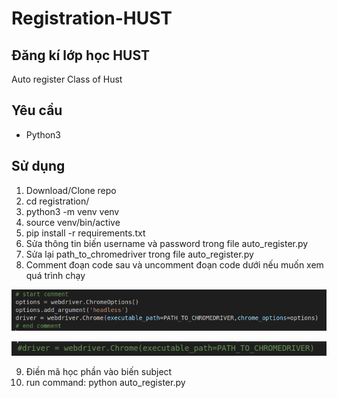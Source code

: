 # Registration-HUST

## Đăng kí lớp học HUST
Auto register Class of Hust
## Yêu cầu
- Python3

## Sử dụng
1. Download/Clone repo
2. cd registration/
3. python3 -m venv venv
4. source venv/bin/active
5. pip install -r requirements.txt 
6. Sửa thông tin biến username và password trong file auto_register.py
7. Sửa lại path_to_chromedriver trong file auto_register.py
8. Comment đoạn code sau và uncomment đoạn code dưới nếu muốn xem quá trình chạy

![hidden](image/hidden.png)

![unhidden](image/nonhidden.png)

9. Điền mã học phần vào biến subject
10. run command: python auto_register.py
